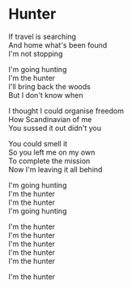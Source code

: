 # Hunter  

If travel is searching  
And home what's been found  
I'm not stopping  

I'm going hunting  
I'm the hunter  
I'll bring back the woods  
But I don't know when  

I thought I could organise freedom  
How Scandinavian of me  
You sussed it out didn't you  

You could smell it  
So you left me on my own  
To complete the mission  
Now I'm leaving it all behind  

I'm going hunting  
I'm the hunter  
I'm the hunter  
I'm going hunting  

I'm the hunter  
I'm the hunter  
I'm the hunter  
I'm the hunter  
I'm the hunter  

I'm the hunter  
